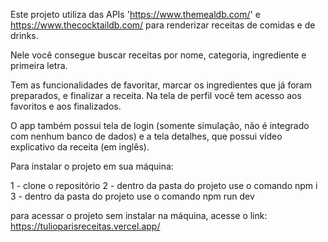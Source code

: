 Este projeto utiliza das APIs 'https://www.themealdb.com/' e https://www.thecocktaildb.com/ para renderizar receitas de comidas e de drinks.

Nele você consegue buscar receitas por nome, categoria, ingrediente e primeira letra.

Tem as funcionalidades de favoritar, marcar os ingredientes que já foram preparados, e finalizar a receita. Na tela de perfil você tem acesso aos favoritos e aos finalizados.

O app também possui tela de login (somente simulação, não é integrado com nenhum banco de dados) e a tela detalhes, que possui vídeo explicativo da receita (em inglês).

Para instalar o projeto em sua máquina:

1 - clone o repositório
2 - dentro da pasta do projeto use o comando npm i
3 - dentro da pasta do projeto use o comando npm run dev

para acessar o projeto sem instalar na máquina, acesse o link:
https://tulioparisreceitas.vercel.app/
